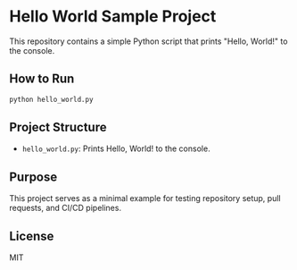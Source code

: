 # Hello World Sample Project

This repository contains a simple Python script that prints "Hello, World!" to the console.

## How to Run

```bash
python hello_world.py
```

## Project Structure

- `hello_world.py`: Prints Hello, World! to the console.

## Purpose

This project serves as a minimal example for testing repository setup, pull requests, and CI/CD pipelines.

## License

MIT
